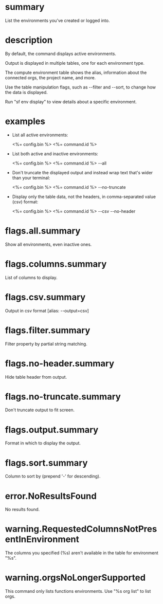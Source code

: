 # summary

List the environments you’ve created or logged into.

# description

By default, the command displays active environments.

Output is displayed in multiple tables, one for each environment type.

The compute environment table shows the alias, information about the connected orgs, the project name, and more.

Use the table manipulation flags, such as --filter and --sort, to change how the data is displayed.

Run "sf env display" to view details about a specific environment.

# examples

- List all active environments:

  <%= config.bin %> <%= command.id %>

- List both active and inactive environments:

  <%= config.bin %> <%= command.id %> --all

- Don't truncate the displayed output and instead wrap text that's wider than your terminal:

  <%= config.bin %> <%= command.id %> --no-truncate

- Display only the table data, not the headers, in comma-separated value (csv) format:

  <%= config.bin %> <%= command.id %> --csv --no-header

# flags.all.summary

Show all environments, even inactive ones.

# flags.columns.summary

List of columns to display.

# flags.csv.summary

Output in csv format [alias: --output=csv]

# flags.filter.summary

Filter property by partial string matching.

# flags.no-header.summary

Hide table header from output.

# flags.no-truncate.summary

Don't truncate output to fit screen.

# flags.output.summary

Format in which to display the output.

# flags.sort.summary

Column to sort by (prepend '-' for descending).

# error.NoResultsFound

No results found.

# warning.RequestedColumnsNotPresentInEnvironment

The columns you specified (%s) aren't available in the table for environment "%s".

# warning.orgsNoLongerSupported

This command only lists functions environments. Use "%s org list" to list orgs.
